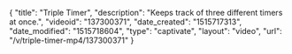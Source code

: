 {
    "title": "Triple Timer",
    "description": "Keeps track of three different timers at once.",
    "videoid": "137300371",
    "date_created": "1515717313",
    "date_modified": "1515718604",
    "type": "captivate",
    "layout": "video",
    "url": "\/v\/triple-timer-mp4\/137300371"
}